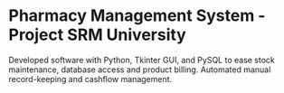 # Pharmacy Management System - Project SRM University
Developed software with Python, Tkinter GUI, and PySQL to ease stock maintenance, database access and product billing. Automated manual record-keeping and cashflow management.
